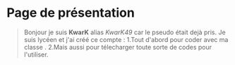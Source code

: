  # Page de présentation
>Bonjour je suis **KwarK** alias *KwarK49* car le pseudo était dejà pris.
Je suis lycéen et j'ai créé ce compte :
1.Tout d'abord pour coder avec ma classe .
2.Mais aussi pour télecharger toute sorte de codes pour l'utiliser.

